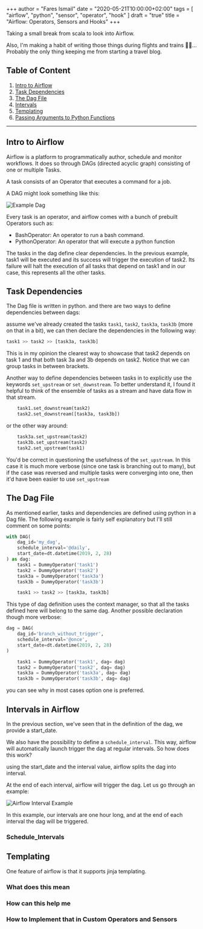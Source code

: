 +++
author = "Fares Ismail"
date = "2020-05-21T10:00:00+02:00"
tags = [
    "airflow",
    "python",
    "sensor",
    "operator",
    "hook"
]
draft = "true"
title = "Airflow: Operators, Sensors and Hooks"
+++

Taking a small break from scala to look into Airflow.

Also, I'm making a habit of writing those things during flights and trains :man_shrugging:... Probably the only thing keeping me from starting a travel blog.

## Table of Content

1. [Intro to Airflow](#intro-to-airflow)
2. [Task Dependencies](#task-dependencies)
3. [The Dag File](#the-dag-file)
4. [Intervals](#intervals-in-airflow)
5. [Templating](#Templating)
6. [Passing Arguments to Python Functions](#passing-arguments-to-python-functions)

---

## Intro to Airflow

Airflow is a platform to programmatically author, schedule and monitor workflows. It does so through DAGs (directed acyclic graph) consisting of one or multiple Tasks.

A task consists of an Operator that executes a command for a job.

A DAG might look something like this:

![Example Dag](/images/airflow/example-dag1.png)

Every task is an operator, and airflow comes with a bunch of prebuilt Operators such as:

+ BashOperator: An operator to run a bash command.
+ PythonOperator: An operator that will execute a python function

The tasks in the dag define clear dependencies. In the previous example, task1 will be executed and its success will trigger the execution of task2. Its failure will halt the execution of all tasks that depend on task1 and in our case, this represents all the other tasks.

## Task Dependencies

The Dag file is written in python. and there are two ways to define dependencies between dags:

assume we've already created the tasks ``task1``, ``task2``, ``task3a``, ``task3b`` (more on that in a bit), we can then declare the dependencies in the following way:

```python
task1 >> task2 >> [task3a, task3b]
```

This is in my opinion the clearest way to showcase that task2 depends on task 1 and that both task 3a and 3b depends on task2. Notice that we can group tasks in between brackets.

Another way to define dependencies between tasks in to explicitly use the keywords ``set_upstream`` or ``set_downstream``. To better understand it, I found it helpful to think of the ensemble of tasks as a stream and have data flow in that stream.

```python
    task1.set_downstream(task2)
    task2.set_downstream([task3a, task3b])
```

or the other way around:

```python
    task3a.set_upstream(task2)
    task3b.set_upstream(task2)
    task2.set_upstream(task1)
```

You'd be correct in questioning the usefulness of the ``set_upstream``. In this case it is much more verbose (since one task is branching out to many), but if the case was reversed and multiple tasks were converging into one, then it'd have been easier to use ``set_upstream``

## The Dag File

As mentioned earlier, tasks and dependencies are defined using python in a Dag file. The following example is fairly self explanatory but I'll still comment on some points:

```python
with DAG(
    dag_id='my_dag',
    schedule_interval='@daily',
    start_date=dt.datetime(2019, 2, 28)
) as dag:
    task1 = DummyOperator('task1')
    task2 = DummyOperator('task2')
    task3a = DummyOperator('task3a')
    task3b = DummyOperator('task3b')

    task1 >> task2 >> [task3a, task3b]
```

This type of dag definition uses the context manager, so that all the tasks defined here will belong to the same dag. Another possible declaration though more verbose:

```python
dag = DAG(
    dag_id='branch_without_trigger',
    schedule_interval='@once',
    start_date=dt.datetime(2019, 2, 28)
)

    task1 = DummyOperator('task1', dag= dag)
    task2 = DummyOperator('task2', dag= dag)
    task3a = DummyOperator('task3a', dag= dag)
    task3b = DummyOperator('task3b', dag= dag)
```

you can see why in most cases option one is preferred.

## Intervals in Airflow

In the previous section, we've seen that in the definition of the dag, we provide a start_date.

We also have the possibility to define a ``schedule_interval``. This way, airflow will automatically launch trigger the dag at regular intervals. So how does this work?

using the start_date and the interval value, airflow splits the dag into interval.

At the end of each interval, airflow will trigger the dag. Let us go through an example:

![Airflow Interval Example](/images/airflow/example-interval1.jpg)

In this example, our intervals are one hour long, and at the end of each interval  the dag will be triggered.

### Schedule_Intervals

## Templating

One feature of airflow is that it supports jinja templating.

### What does this mean

### How can this help me

### How to Implement that in Custom Operators and Sensors
